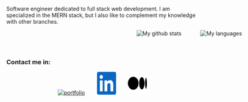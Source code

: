 Software engineer dedicated to full stack web development. I am specialized in the MERN stack, but I also like to complement my knowledge with other branches.

<div style="display: flex;width: 100vw; flex-wrap: wrap; justify-content:center;gap: 25px;">
<img align="center" src="https://github-readme-stats.vercel.app/api?username=eams1798&show_icons=true" alt="My github stats" />
<br/>
<br/>
<img align="center" src="https://github-readme-stats.vercel.app/api/top-langs/?username=eams1798&layout=compact&theme=vue&langs_count=6" alt="My languages"/>
</div>
<br>

### Contact me in:
<p align='center'>
<a href="https://misotideas.com/" target="_blank"><img src="[./icons/twitter.svg](https://cdn-icons-png.freepik.com/512/686/686165.png)" alt="portfolio" width="50" height="60"><a/>
&nbsp;&nbsp;&nbsp;&nbsp;&nbsp;&nbsp;
<a href="https://www.linkedin.com/in/eams1798/" target="_blank"><img src="./icons/linkedin.svg" alt="linkedin" width="50" height="60"><a/>
&nbsp;&nbsp;&nbsp;&nbsp;&nbsp;&nbsp;
<a href="https://medium.com/@eams" target="_blank"><img src="./icons/medium.png" alt="medium" width="50" height="60"><a/>
</p>
